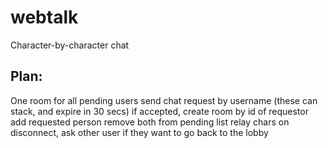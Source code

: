 webtalk
=====
Character-by-character chat

Plan:
----
One room for all pending users
send chat request by username (these can stack, and expire in 30 secs)
if accepted, create room by id of requestor
add requested person
remove both from pending list
relay chars
on disconnect, ask other user if they want to go back to the lobby

